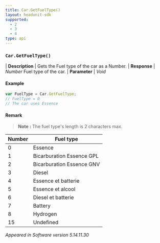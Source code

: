 ```yaml
---
title: Car.GetFuelType()
layout: headunit-sdk
supported:
  - 2
  - 3
  - 4
type: api
---
```


### `Car.GetFuelType()`

| **Description** | Gets the Fuel type of the car as a Number.
| **Response** | *Number*  Fuel type of the car.
| **Parameter**   | *Void*

#### Example

```javascript
var FuelType = Car.GetFuelType;
// FuelType = 0
// The car uses Essence
```

#### Remark

>**Note :** The fuel type's length is 2 characters max.

Number | Fuel type
-----|----
0 | Essence
1 | Bicarburation Essence GPL
2 | Bicarburation Essence GNV
3 | Diesel
4 | Essence et batterie
5 | Essence et alcool
6 | Diesel et batterie
7 | Battery
8 | Hydrogen
15 | Undefined

*Appeared in Software version 5.14.11.30*